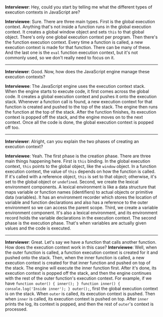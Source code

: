 **Interviewer**: Hey, could you start by telling me what the different types of execution contexts in JavaScript are?

**Interviewee**: Sure. There are three main types. First is the global execution context. Anything that's not inside a function runs in the global execution context. It creates a global window object and sets `this` to that global object. There's only one global execution context per program. Then there's the function execution context. Every time a function is called, a new execution context is made for that function. There can be many of these. And the last one is the `eval` function execution context, but it's not commonly used, so we don't really need to focus on it.

------

**Interviewer**: Good. Now, how does the JavaScript engine manage these execution contexts?

**Interviewee**: The JavaScript engine uses the execution context stack. When the engine starts to execute code, it first comes across the global code. It creates a global execution context and pushes it onto the execution stack. Whenever a function call is found, a new execution context for that function is created and pushed to the top of the stack. The engine then runs the function at the top of the stack. After the function finishes, its execution context is popped off the stack, and the engine moves on to the next context. Once all the code is done, the global execution context is popped off too.

------

**Interviewer**: Alright, can you explain the two phases of creating an execution context?

**Interviewee**: Yeah. The first phase is the creation phase. There are three main things happening here. First is `this` binding. In the global execution context, `this` points to the global object, like the `window` object. In a function execution context, the value of `this` depends on how the function is called. If it's called with a reference object, `this` is set to that object; otherwise, it's set to the global object or `undefined`. Second, we create the lexical environment components. A lexical environment is like a data structure that maps variable or function names (identifiers) to actual objects or primitive data (variables). It has an environment recorder which stores the location of variable and function declarations and also has a reference to the outer environment so we can access the parent scope. Third, we create a variable environment component. It's also a lexical environment, and its environment record holds the variable declarations in the execution context. The second phase is the execution phase. That's when variables are actually given values and the code is executed.

------

**Interviewer**: Great. Let's say we have a function that calls another function. How does the execution context work in this case?
**Interviewee**: Well, when the outer function is called, a function execution context is created for it and pushed onto the stack. Then, when the inner function is called, a new execution context is created for that inner function and pushed on top of the stack. The engine will execute the inner function first. After it's done, its execution context is popped off the stack, and then the engine continues with the rest of the outer function's execution context. For example, if we have `function outer() { inner(); } function inner() { console.log('Inside inner'); } outer();`, first the global execution context is on the stack. When `outer` is called, its execution context is pushed. Then when `inner` is called, its execution context is pushed on top. After `inner` prints the log, its context is popped, and then the rest of `outer`'s context is processed.